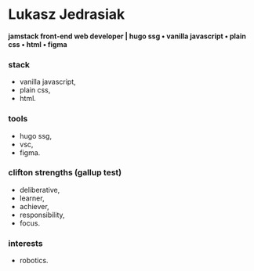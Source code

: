 # Lukasz Jedrasiak
**jamstack front-end web developer | hugo ssg • vanilla javascript • plain css • html • figma**

### stack
- vanilla javascript, 
- plain css,
- html.

### tools
- hugo ssg,
- vsc,
- figma.

### clifton strengths (gallup test)
- deliberative,
- learner,
- achiever,
- responsibility,
- focus.

### interests
- robotics.

<!---
LukaszJedrasiak/LukaszJedrasiak is a ✨ special ✨ repository because its `README.md` (this file) appears on your GitHub profile.
You can click the Preview link to take a look at your changes.
--->

